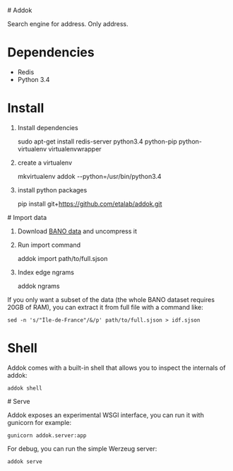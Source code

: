 # Addok

Search engine for address. Only address.


# Dependencies

- Redis
- Python 3.4


# Install

1. Install dependencies
    
    sudo apt-get install redis-server python3.4 python-pip python-virtualenv virtualenvwrapper

1. create a virtualenv

    mkvirtualenv addok --python=/usr/bin/python3.4

1. install python packages

    pip install git+https://github.com/etalab/addok.git


# Import data

1. Download [BANO data](http://bano.openstreetmap.fr/data/full.sjson.gz) and uncompress
   it

2. Run import command

    addok import path/to/full.sjson

3. Index edge ngrams

    addok ngrams

If you only want a subset of the data (the whole BANO dataset requires 20GB of RAM),
you can extract it from full file with a command like:

    sed -n 's/"Île-de-France"/&/p' path/to/full.sjson > idf.sjson


# Shell

Addok comes with a built-in shell that allows you to inspect the internals of 
addok:

    addok shell


# Serve

Addok exposes an experimental WSGI interface, you can run it with gunicorn
for example:

    gunicorn addok.server:app

For debug, you can run the simple Werzeug server:

    addok serve
